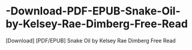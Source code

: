 # -Download-PDF-EPUB-Snake-Oil-by-Kelsey-Rae-Dimberg-Free-Read
[Download] [PDF/EPUB] Snake Oil by Kelsey Rae Dimberg Free Read
